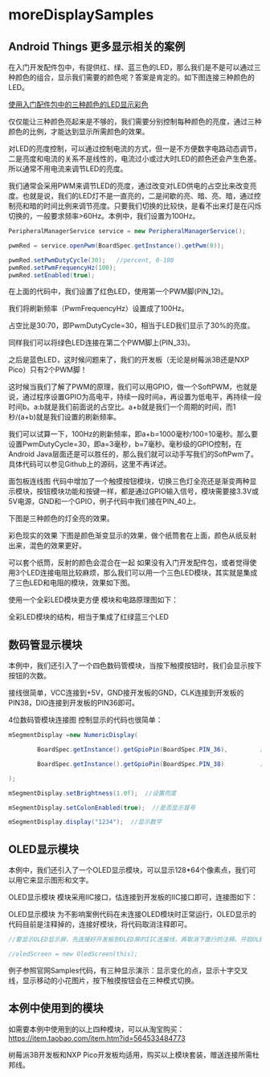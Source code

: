 # moreDisplaySamples

Android Things 更多显示相关的案例
----

在入门开发配件包中，有提供红、绿、蓝三色的LED，那么我们是不是可以通过三种颜色的组合，显示我们需要的颜色呢？答案是肯定的。如下图连接三种颜色的LED。

[使用入门配件包中的三种颜色的LED显示彩色](https://github.com/sysolve/androidthings-cameraCar/blob/master/photos/photo_3led.jpg)

仅仅能让三种颜色亮起来是不够的，我们需要分别控制每种颜色的亮度，通过三种颜色的比例，才能达到显示所需颜色的效果。

对LED的亮度控制，可以通过控制电流的方式，但一是不方便数字电路动态调节，二是亮度和电流的关系不是线性的，电流过小或过大时LED的颜色还会产生色差。所以通常不用电流来调节LED的亮度。

我们通常会采用PWM来调节LED的亮度，通过改变对LED供电的占空比来改变亮度。也就是说，我们的LED灯不是一直亮的，二是间歇的亮、暗、亮、暗，通过控制亮和暗的时间比例来调节亮度。只要我们切换的比较快，是看不出来灯是在闪烁切换的，一般要求频率>60Hz。本例中，我们设置为100Hz。

```Java
PeripheralManagerService service = new PeripheralManagerService();

pwmRed = service.openPwm(BoardSpec.getInstance().getPwm(0));

pwmRed.setPwmDutyCycle(30);   //percent, 0-100
pwmRed.setPwmFrequencyHz(100);
pwmRed.setEnabled(true);
```

在上面的代码中，我们设置了红色LED，使用第一个PWM脚(PIN_12)。

我们将刷新频率（PwmFrequencyHz）设置成了100Hz。

占空比是30:70，即PwmDutyCycle=30，相当于LED我们显示了30%的亮度。

同样我们可以将绿色LED连接在第二个PWM脚上(PIN_33)。

之后是蓝色LED，这时候问题来了，我们的开发板（无论是树莓派3B还是NXP Pico）只有2个PWM脚！

这时候当我们了解了PWM的原理，我们可以用GPIO，做一个SoftPWM，也就是说，通过程序设置GPIO为高电平，持续一段时间a，再设置为低电平，再持续一段时间b。a:b就是我们前面说的占空比。a+b就是我们一个周期的时间，而1秒/(a+b)就是我们设置的刷新频率。

我们可以试算一下，100Hz的刷新频率，即a+b=1000毫秒/100=10毫秒。那么要设置PwmDutyCycle=30，即a=3毫秒，b=7毫秒。毫秒级的GPIO控制，在Android Java层面还是可以胜任的，那么我们就可以动手写我们的SoftPwm了。具体代码可以参见Github上的源码，这里不再详述。

面包板连线图
代码中增加了一个触摸按钮模块，切换三色灯全亮还是渐变两种显示模块，按钮模块功能和按键一样，都是通过GPIO输入信号，模块需要接3.3V或5V电源，GND和一个GPIO，例子代码中我们接在PIN_40上。

下图是三种颜色的灯全亮的效果。

彩色现实的效果
下图是颜色渐变显示的效果，做个纸筒套在上面，颜色从纸反射出来，混色的效果更好。

可以套个纸筒，反射的颜色会混合在一起
如果没有入门开发配件包，或者觉得使用3个LED连接电阻比较麻烦，那么我们可以用一个三色LED模块，其实就是集成了三色LED和电阻的模块，效果如下图。

使用一个全彩LED模块更方便
模块和电路原理图如下：

全彩LED模块的结构，相当于集成了红绿蓝三个LED

数码管显示模块
----
本例中，我们还引入了一个四色数码管模块，当按下触摸按钮时，我们会显示按下按钮的次数。

接线很简单，VCC连接到+5V，GND接开发板的GND，CLK连接到开发板的PIN38，DIO连接到开发板的PIN36即可。

4位数码管模块连接图
控制显示的代码也很简单：

```Java
mSegmentDisplay =new NumericDisplay(

        BoardSpec.getInstance().getGpioPin(BoardSpec.PIN_36),         //DIO: Data

        BoardSpec.getInstance().getGpioPin(BoardSpec.PIN_38)          //CLK: Clock

);

mSegmentDisplay.setBrightness(1.0f);  //设置亮度

mSegmentDisplay.setColonEnabled(true);  //是否显示冒号

mSegmentDisplay.display("1234");  //显示数字
```

OLED显示模块
----

本例中，我们还引入了一个OLED显示模块，可以显示128*64个像素点，我们可以用它来显示图形和文字。

OLED显示模块
模块采用IIC接口，估连接到开发板的IIC接口即可，连接图如下：

OLED显示模块
为不影响案例代码在未连接OLED模块时正常运行，OLED显示的代码目前是注释掉的，连接好模块，将代码取消注释即可。

```Java
//要显示OLED显示屏，先连接好开发板到OLED屏的IIC连接线，再取消下面行的注释。开启OLED显示屏，会导致蓝色灯显示闪烁

//oledScreen = new OledScreen(this);
```

例子参照官网Samples代码，有三种显示演示：显示变化的点，显示十字交叉线，显示移动的小花图片，按下触摸按钮会在三种模式切换。

本例中使用到的模块
----


如需要本例中使用到的以上四种模块，可以从淘宝购买：https://item.taobao.com/item.htm?id=564533484773

树莓派3B开发板和NXP Pico开发板均适用，购买以上模块套装，赠送连接所需杜邦线。